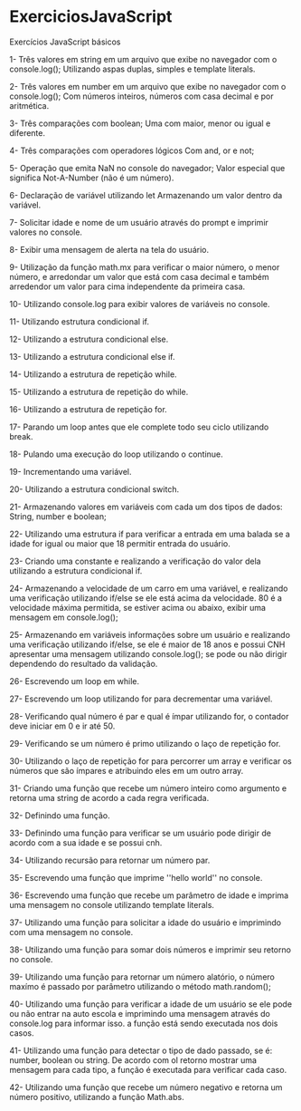 # ExerciciosJavaScript
Exercícios JavaScript básicos 

1- Três valores em string em um arquivo que exibe no navegador com o console.log(); 
Utilizando aspas duplas, simples e template literals.

2- Três valores em number em um arquivo que exibe no navegador com o console.log();
Com números inteiros, números com casa decimal e por aritmética.

3- Três comparações com boolean;
Uma com maior, menor ou igual e diferente.

4- Três comparações com operadores lógicos 
Com and, or e not; 

5- Operação que emita NaN no console do navegador;
Valor especial que significa Not-A-Number (não é um número).

6- Declaração de variável utilizando let
Armazenando um valor dentro da variável. 

7- Solicitar idade e nome de um usuário através do prompt e imprimir valores no console.

8- Exibir uma mensagem de alerta na tela do usuário. 

9- Utilização da função math.mx para verificar o maior número, o menor número, e arredondar um valor que está com casa decimal e também arredendor um valor para cima independente da primeira casa.

10- Utilizando console.log para exibir valores de variáveis no console.

11- Utilizando estrutura condicional if. 

12- Utilizando a estrutura condicional else. 

13- Utilizando a estrutura condicional else if. 

14- Utilizando a estrutura de repetição while. 

15- Utilizando a estrutura de repetição do while. 

16- Utilizando a estrutura de repetição for. 

17- Parando um loop antes que ele complete todo seu ciclo utilizando break. 

18- Pulando uma execução do loop utilizando o continue. 

19- Incrementando uma variável. 

20- Utilizando a estrutura condicional switch. 

21- Armazenando valores em variáveis com cada um dos tipos de dados: 
String, number e boolean; 

22- Utilizando uma estrutura if para verificar a entrada em uma balada se a idade for igual ou maior que 18 permitir entrada do usuário. 

23- Criando uma constante e realizando a verificação do valor dela utilizando a estrutura condicional if. 

24- Armazenando a velocidade de um carro em uma variável, e realizando uma verificação utilizando if/else se ele está acima da velocidade. 80 é a velocidade máxima permitida, se estiver acima ou abaixo, exibir uma mensagem em console.log();

25- Armazenando em variáveis informações sobre um usuário e realizando uma verificação utilizando if/else, se ele é maior de 18 anos e possui CNH apresentar uma mensagem utilizando console.log(); se pode ou não dirigir dependendo do resultado da validação. 

26- Escrevendo um loop em while.

27- Escrevendo um loop utilizando for para decrementar uma variável. 

28- Verificando qual número é par e qual é ímpar utilizando for, o contador deve iniciar em 0 e ir até 50. 

29- Verificando se um número é primo utilizando o laço de repetição for. 

30- Utilizando o laço de repetição for para percorrer um array e verificar os números que são ímpares e atribuindo eles em um outro array. 

31- Criando uma função que recebe um número inteiro como argumento e retorna uma string de acordo a cada regra verificada. 

32- Definindo uma função. 

33- Definindo uma função para verificar se um usuário pode dirigir de acordo com a sua idade e se possui cnh. 

34- Utilizando recursão para retornar um número par. 

35- Escrevendo uma função que imprime ''hello world'' no console. 

36- Escrevendo uma função que recebe um parâmetro de idade e imprima uma mensagem no console utilizando template literals. 

37- Utilizando uma função para solicitar a idade do usuário e imprimindo com uma mensagem no console. 

38- Utilizando uma função para somar dois números e imprimir seu retorno no console. 

39- Utilizando uma função para retornar um número alatório, o número maxímo é passado por parâmetro utilizando o método math.random();

40- Utilizando uma função para verificar a idade de um usuário se ele pode ou não entrar na auto escola e imprimindo uma mensagem através do console.log para informar isso. a função está sendo executada nos dois casos. 

41- Utilizando uma função para detectar o tipo de dado passado, se é: number, boolean ou string. De acordo com ol retorno mostrar uma mensagem para cada tipo, a função é executada para verificar cada caso. 

42- Utilizando uma função que recebe um número negativo e retorna um número positivo, utilizando a função Math.abs.











